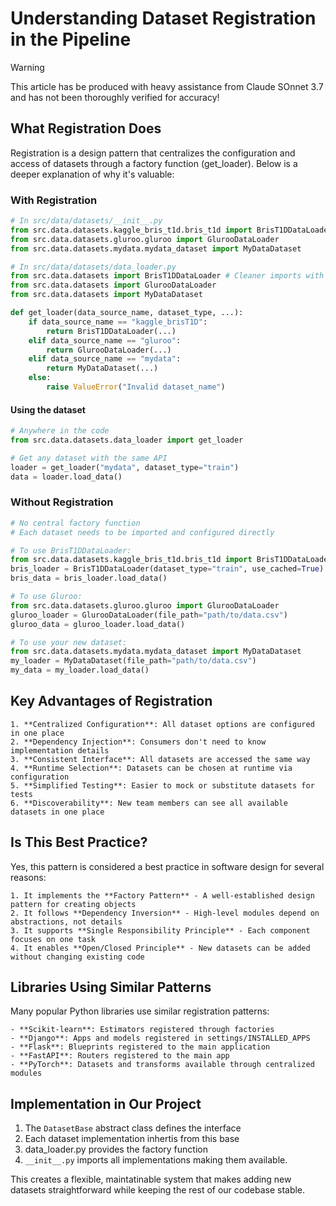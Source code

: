 # Understanding Dataset Registration in the Pipeline

> [!WARNING]
> This article has be produced with heavy assistance from Claude SOnnet 3.7 and has not been thoroughly verified for accuracy!

## What Registration Does
Registration is a design pattern that centralizes the configuration and access of datasets through a factory function (get_loader). Below is a deeper explanation of why it's valuable:

### With Registration
```python
# In src/data/datasets/__init__.py
from src.data.datasets.kaggle_bris_t1d.bris_t1d import BrisT1DDataLoader
from src.data.datasets.gluroo.gluroo import GlurooDataLoader
from src.data.datasets.mydata.mydata_dataset import MyDataDataset

# In src/data/datasets/data_loader.py
from src.data.datasets import BrisT1DDataLoader # Cleaner imports with registration in __init__.py!
from src.data.datasets import GlurooDataLoader
from src.data.datasets import MyDataDataset

def get_loader(data_source_name, dataset_type, ...):
    if data_source_name == "kaggle_brisT1D":
        return BrisT1DDataLoader(...)
    elif data_source_name == "gluroo":
        return GlurooDataLoader(...)
    elif data_source_name == "mydata":
        return MyDataDataset(...)
    else:
        raise ValueError("Invalid dataset_name")
```

#### Using the dataset
```python
# Anywhere in the code
from src.data.datasets.data_loader import get_loader

# Get any dataset with the same API
loader = get_loader("mydata", dataset_type="train")
data = loader.load_data()
```

### Without Registration
```python
# No central factory function
# Each dataset needs to be imported and configured directly

# To use BrisT1DDataLoader:
from src.data.datasets.kaggle_bris_t1d.bris_t1d import BrisT1DDataLoader
bris_loader = BrisT1DDataLoader(dataset_type="train", use_cached=True)
bris_data = bris_loader.load_data()

# To use Gluroo:
from src.data.datasets.gluroo.gluroo import GlurooDataLoader
gluroo_loader = GlurooDataLoader(file_path="path/to/data.csv")
gluroo_data = gluroo_loader.load_data()

# To use your new dataset:
from src.data.datasets.mydata.mydata_dataset import MyDataDataset
my_loader = MyDataDataset(file_path="path/to/data.csv")
my_data = my_loader.load_data()
```

## Key Advantages of Registration
    1. **Centralized Configuration**: All dataset options are configured in one place
    2. **Dependency Injection**: Consumers don't need to know implementation details
    3. **Consistent Interface**: All datasets are accessed the same way
    4. **Runtime Selection**: Datasets can be chosen at runtime via configuration
    5. **Simplified Testing**: Easier to mock or substitute datasets for tests
    6. **Discoverability**: New team members can see all available datasets in one place

## Is This Best Practice?

Yes, this pattern is considered a best practice in software design for several reasons:

    1. It implements the **Factory Pattern** - A well-established design pattern for creating objects
    2. It follows **Dependency Inversion** - High-level modules depend on abstractions, not details
    3. It supports **Single Responsibility Principle** - Each component focuses on one task
    4. It enables **Open/Closed Principle** - New datasets can be added without changing existing code

## Libraries Using Similar Patterns
Many popular Python libraries use similar registration patterns:

    - **Scikit-learn**: Estimators registered through factories
    - **Django**: Apps and models registered in settings/INSTALLED_APPS
    - **Flask**: Blueprints registered to the main application
    - **FastAPI**: Routers registered to the main app
    - **PyTorch**: Datasets and transforms available through centralized modules

## Implementation in Our Project

1. The `DatasetBase` abstract class defines the interface
2. Each dataset implementation inhertis from this base
3. data_loader.py provides the factory function
4. `__init__.py` imports all implementations making them available.

This creates a flexible, maintatinable system that makes adding new datasets straightforward while keeping the rest of our codebase stable.
